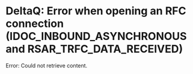 # DeltaQ: Error when opening an RFC connection (IDOC_INBOUND_ASYNCHRONOUS and RSAR_TRFC_DATA_RECEIVED)

Error: Could not retrieve content.